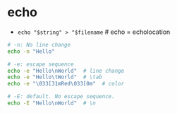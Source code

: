 # echo
* `echo "$string" > "$filename` # echo = echolocation

```bash
# -n: No line change
echo -n "Hello"

# -e: escape sequence
echo -e "Hello\nWorld"  # line change
echo -e "Hello\tWorld"  # \tab
echo -e "\033[31mRed\033[0m"  # color

# -E: default. No escape sequence.
echo -E "Hello\nWorld"  # \n
```

